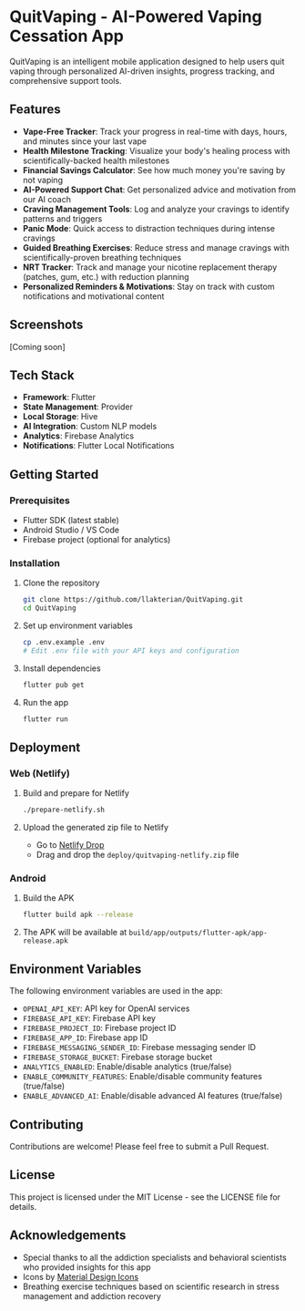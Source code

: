 # QuitVaping - AI-Powered Vaping Cessation App

QuitVaping is an intelligent mobile application designed to help users quit vaping through personalized AI-driven insights, progress tracking, and comprehensive support tools.

## Features

- **Vape-Free Tracker**: Track your progress in real-time with days, hours, and minutes since your last vape
- **Health Milestone Tracking**: Visualize your body's healing process with scientifically-backed health milestones
- **Financial Savings Calculator**: See how much money you're saving by not vaping
- **AI-Powered Support Chat**: Get personalized advice and motivation from our AI coach
- **Craving Management Tools**: Log and analyze your cravings to identify patterns and triggers
- **Panic Mode**: Quick access to distraction techniques during intense cravings
- **Guided Breathing Exercises**: Reduce stress and manage cravings with scientifically-proven breathing techniques
- **NRT Tracker**: Track and manage your nicotine replacement therapy (patches, gum, etc.) with reduction planning
- **Personalized Reminders & Motivations**: Stay on track with custom notifications and motivational content

## Screenshots

[Coming soon]

## Tech Stack

- **Framework**: Flutter
- **State Management**: Provider
- **Local Storage**: Hive
- **AI Integration**: Custom NLP models
- **Analytics**: Firebase Analytics
- **Notifications**: Flutter Local Notifications

## Getting Started

### Prerequisites

- Flutter SDK (latest stable)
- Android Studio / VS Code
- Firebase project (optional for analytics)

### Installation

1. Clone the repository
   ```bash
   git clone https://github.com/llakterian/QuitVaping.git
   cd QuitVaping
   ```

2. Set up environment variables
   ```bash
   cp .env.example .env
   # Edit .env file with your API keys and configuration
   ```

3. Install dependencies
   ```bash
   flutter pub get
   ```

4. Run the app
   ```bash
   flutter run
   ```

## Deployment

### Web (Netlify)

1. Build and prepare for Netlify
   ```bash
   ./prepare-netlify.sh
   ```

2. Upload the generated zip file to Netlify
   - Go to [Netlify Drop](https://app.netlify.com/drop)
   - Drag and drop the `deploy/quitvaping-netlify.zip` file

### Android

1. Build the APK
   ```bash
   flutter build apk --release
   ```

2. The APK will be available at `build/app/outputs/flutter-apk/app-release.apk`

## Environment Variables

The following environment variables are used in the app:

- `OPENAI_API_KEY`: API key for OpenAI services
- `FIREBASE_API_KEY`: Firebase API key
- `FIREBASE_PROJECT_ID`: Firebase project ID
- `FIREBASE_APP_ID`: Firebase app ID
- `FIREBASE_MESSAGING_SENDER_ID`: Firebase messaging sender ID
- `FIREBASE_STORAGE_BUCKET`: Firebase storage bucket
- `ANALYTICS_ENABLED`: Enable/disable analytics (true/false)
- `ENABLE_COMMUNITY_FEATURES`: Enable/disable community features (true/false)
- `ENABLE_ADVANCED_AI`: Enable/disable advanced AI features (true/false)

## Contributing

Contributions are welcome! Please feel free to submit a Pull Request.

## License

This project is licensed under the MIT License - see the LICENSE file for details.

## Acknowledgements

- Special thanks to all the addiction specialists and behavioral scientists who provided insights for this app
- Icons by [Material Design Icons](https://material.io/resources/icons/)
- Breathing exercise techniques based on scientific research in stress management and addiction recovery